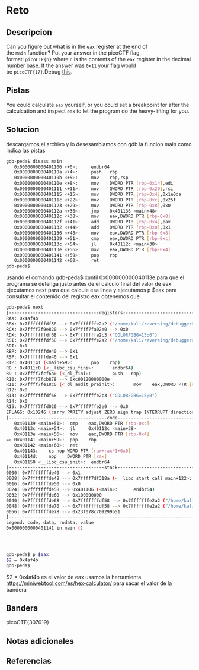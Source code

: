 # Reto


## Descripcion
Can you figure out what is in the `eax` register at the end of the `main` function? Put your answer in the picoCTF flag format: `picoCTF{n}` where `n` is the contents of the `eax` register in the decimal number base. If the answer was `0x11` your flag would be `picoCTF{17}`.Debug [this](https://artifacts.picoctf.net/c/520/debugger0_b).
## Pistas
You could calculate `eax` yourself, or you could set a breakpoint for after the calculcation and inspect `eax` to let the program do the heavy-lifting for you.

## Solucion
descargamos el archivo y lo desesamblamos con gdb la funcion main como indica las pistas
```bash
gdb-peda$ disass main
   0x0000000000401106 <+0>:     endbr64
   0x000000000040110a <+4>:     push   rbp
   0x000000000040110b <+5>:     mov    rbp,rsp
   0x000000000040110e <+8>:     mov    DWORD PTR [rbp-0x14],edi
   0x0000000000401111 <+11>:    mov    QWORD PTR [rbp-0x20],rsi
   0x0000000000401115 <+15>:    mov    DWORD PTR [rbp-0x4],0x1e0da
   0x000000000040111c <+22>:    mov    DWORD PTR [rbp-0xc],0x25f
   0x0000000000401123 <+29>:    mov    DWORD PTR [rbp-0x8],0x0
   0x000000000040112a <+36>:    jmp    0x401136 <main+48>
   0x000000000040112c <+38>:    mov    eax,DWORD PTR [rbp-0x8]
   0x000000000040112f <+41>:    add    DWORD PTR [rbp-0x4],eax
   0x0000000000401132 <+44>:    add    DWORD PTR [rbp-0x8],0x1
   0x0000000000401136 <+48>:    mov    eax,DWORD PTR [rbp-0x8]
   0x0000000000401139 <+51>:    cmp    eax,DWORD PTR [rbp-0xc]
   0x000000000040113c <+54>:    jl     0x40112c <main+38>
   0x000000000040113e <+56>:    mov    eax,DWORD PTR [rbp-0x4]
   0x0000000000401141 <+59>:    pop    rbp
   0x0000000000401142 <+60>:    ret
gdb-peda$ 

```
usando el comando 
gdb-peda$ xuntil 0x000000000040113e
para que el programa se detenga justo antes de el calculo final del valor de eax
ejecutamos next para que calcule esa linea y ejecutamos p $eax para consultar el contenido del registro eax obtenemos que
```bash
gdb-peda$ next
[----------------------------------registers-----------------------------------]
RAX: 0x4af4b 
RBX: 0x7fffffffdf58 --> 0x7fffffffe2a2 ("/home/kali/reversing/debugger0_b")
RCX: 0x7ffff7f9e820 --> 0x7ffff7fa02e0 --> 0x0 
RDX: 0x7fffffffdf68 --> 0x7fffffffe2c3 ("COLORFGBG=15;0")
RSI: 0x7fffffffdf58 --> 0x7fffffffe2a2 ("/home/kali/reversing/debugger0_b")
RDI: 0x1 
RBP: 0x7fffffffde40 --> 0x1 
RSP: 0x7fffffffde40 --> 0x1 
RIP: 0x401141 (<main+59>:       pop    rbp)
R8 : 0x4011c0 (<__libc_csu_fini>:       endbr64)
R9 : 0x7ffff7fcf6a0 (<_dl_fini>:        push   rbp)
R10: 0x7ffff7fcb878 --> 0xc00120000000e 
R11: 0x7ffff7fe18c0 (<_dl_audit_preinit>:       mov    eax,DWORD PTR [rip+0x1b552]        # 0x7ffff7ffce18 <_rtld_global_ro+888>)
R12: 0x0 
R13: 0x7fffffffdf68 --> 0x7fffffffe2c3 ("COLORFGBG=15;0")
R14: 0x0 
R15: 0x7ffff7ffd020 --> 0x7ffff7ffe2e0 --> 0x0
EFLAGS: 0x10246 (carry PARITY adjust ZERO sign trap INTERRUPT direction overflow)
[-------------------------------------code-------------------------------------]
   0x401139 <main+51>:  cmp    eax,DWORD PTR [rbp-0xc]
   0x40113c <main+54>:  jl     0x40112c <main+38>
   0x40113e <main+56>:  mov    eax,DWORD PTR [rbp-0x4]
=> 0x401141 <main+59>:  pop    rbp
   0x401142 <main+60>:  ret
   0x401143:    cs nop WORD PTR [rax+rax*1+0x0]
   0x40114d:    nop    DWORD PTR [rax]
   0x401150 <__libc_csu_init>:  endbr64
[------------------------------------stack-------------------------------------]
0000| 0x7fffffffde40 --> 0x1 
0008| 0x7fffffffde48 --> 0x7ffff7df318a (<__libc_start_call_main+122>:  mov    edi,eax)
0016| 0x7fffffffde50 --> 0x0 
0024| 0x7fffffffde58 --> 0x401106 (<main>:      endbr64)
0032| 0x7fffffffde60 --> 0x100000000 
0040| 0x7fffffffde68 --> 0x7fffffffdf58 --> 0x7fffffffe2a2 ("/home/kali/reversing/debugger0_b")
0048| 0x7fffffffde70 --> 0x7fffffffdf58 --> 0x7fffffffe2a2 ("/home/kali/reversing/debugger0_b")
0056| 0x7fffffffde78 --> 0x23f078c709299b51 
[------------------------------------------------------------------------------]
Legend: code, data, rodata, value
0x0000000000401141 in main ()




gdb-peda$ p $eax
$2 = 0x4af4b
gdb-peda$ 

```
$2 = 0x4af4b es el valor de eax usamos la herramienta  https://miniwebtool.com/es/hex-calculator/  para sacar el valor de la bandera
## Bandera
picoCTF{307019}
## Notas adicionales


## Referencias
